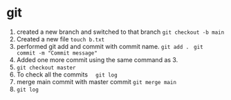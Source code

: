 # git

1. created a new branch and switched to that branch 
`git checkout -b main`
2. Created a new file
`touch b.txt`
3. performed git add and commit with commit name. 
 `git add . `
 `git commit -m "Commit message"`
4. Added one more commit using the same command as 3.
5. `git checkout master`
6. To check all the commits
`  git log`
7. merge main commit with master commit
`git merge main`
8. `git log`




